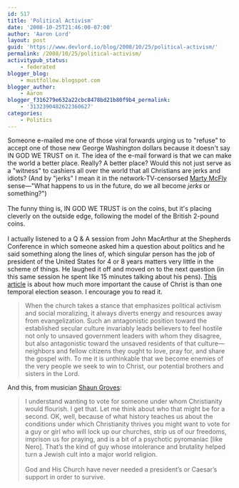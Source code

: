 ```yaml
---
id: 517
title: 'Political Activism'
date: '2008-10-25T21:46:00-07:00'
author: 'Aaron Lord'
layout: post
guid: 'https://www.devlord.io/blog/2008/10/25/political-activism/'
permalink: /2008/10/25/political-activism/
activitypub_status:
    - federated
blogger_blog:
    - mustfollow.blogspot.com
blogger_author:
    - Aaron
blogger_f316279e632a22cbc8478bd21b80f9b4_permalink:
    - '3132390482622360627'
categories:
    - Politics
---
```


Someone e-mailed me one of those viral forwards urging us to "refuse" to accept one of those new George Washington dollars because it doesn't say IN GOD WE TRUST on it.  The idea of the e-mail forward is that we can make the world a better place.  Really?  A better place?  Would this not just serve as a "witness" to cashiers all over the world that all Christians are jerks and idiots?  (And by "jerks" I mean it in the network-TV-censorsed <a href="http://www.imdb.com/title/tt0088763/quotes">Marty McFly</a> sense—"What happens to us in the future, do we all become <i>jerks</i> or something?")<br /><br /><a href="http://www.usmint.gov/images/mint_programs/$1coin/picEdgeLettering_stack.jpg"><img src="http://www.usmint.gov/images/mint_programs/$1coin/picEdgeLettering_stack.jpg" border="0" alt="" /></a>The funny thing is, IN GOD WE TRUST is on the coins, but it's placing cleverly on the outside edge, following the model of the British 2-pound coins.<br /><br />I actually listened to a Q &amp; A session from John MacArthur at the Shepherds Conference in which someone asked him a question about politics and he said something along the lines of, which singular person has the job of president of the United States for 4 or 8 years matters very little in the scheme of things.  He laughed it off and moved on to the next question (in this same session he spent like 15 minutes talking about his pens).  <a href="http://www.sfpulpit.com/2008/10/19/politics-activism-and-the-gospel/">This article</a> is about how much more important the cause of Christ is than one temporal election season.  I encourage you to read it.<blockquote>When the church takes a stance that emphasizes political activism and social moralizing, it always diverts energy and resources away from evangelization. Such an antagonistic position toward the established secular culture invariably leads believers to feel hostile not only to unsaved government leaders with whom they disagree, but also antagonistic toward the unsaved residents of that culture—neighbors and fellow citizens they ought to love, pray for, and share the gospel with. To me it is unthinkable that we become enemies of the very people we seek to win to Christ, our potential brothers and sisters in the Lord.</blockquote>And this, from musician <a href="http://www.shaungroves.com/shlog/comments/help_the_church_vote_for_a_madman/">Shaun Groves</a>:<br /><blockquote>I understand wanting to vote for someone under whom Christianity would flourish.  I get that.  Let me think about who that might be for a second.  OK, well, because of what history teaches us about the conditions under which Christianity thrives you might want to vote for a guy or girl who will lock up our churches, strip us of our freedoms, imprison us for praying, and is a bit of a psychotic pyromaniac [like Nero].  That’s the kind of guy whose intolerance and brutality helped turn a Jewish cult into a major world religion.<br /><br />God and His Church have never needed a president’s or Caesar’s support in order to survive.</blockquote><div class="blogger-post-footer"></div>